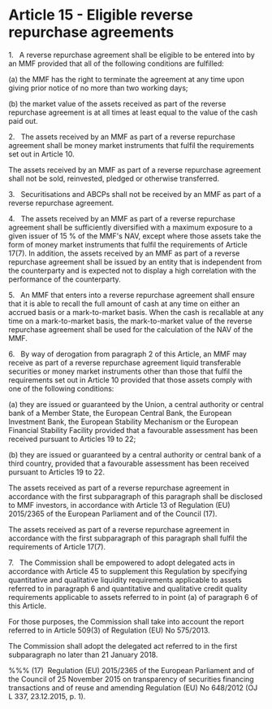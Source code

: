 # Article 15 - Eligible reverse repurchase agreements


1.   A reverse repurchase agreement shall be eligible to be entered into by an MMF provided that all of the following conditions are fulfilled:

(a) the MMF has the right to terminate the agreement at any time upon giving prior notice of no more than two working days;

(b) the market value of the assets received as part of the reverse repurchase agreement is at all times at least equal to the value of the cash paid out.

2.   The assets received by an MMF as part of a reverse repurchase agreement shall be money market instruments that fulfil the requirements set out in Article 10.

The assets received by an MMF as part of a reverse repurchase agreement shall not be sold, reinvested, pledged or otherwise transferred.

3.   Securitisations and ABCPs shall not be received by an MMF as part of a reverse repurchase agreement.

4.   The assets received by an MMF as part of a reverse repurchase agreement shall be sufficiently diversified with a maximum exposure to a given issuer of 15 % of the MMF's NAV, except where those assets take the form of money market instruments that fulfil the requirements of Article 17(7). In addition, the assets received by an MMF as part of a reverse repurchase agreement shall be issued by an entity that is independent from the counterparty and is expected not to display a high correlation with the performance of the counterparty.

5.   An MMF that enters into a reverse repurchase agreement shall ensure that it is able to recall the full amount of cash at any time on either an accrued basis or a mark-to-market basis. When the cash is recallable at any time on a mark-to-market basis, the mark-to-market value of the reverse repurchase agreement shall be used for the calculation of the NAV of the MMF.

6.   By way of derogation from paragraph 2 of this Article, an MMF may receive as part of a reverse repurchase agreement liquid transferable securities or money market instruments other than those that fulfil the requirements set out in Article 10 provided that those assets comply with one of the following conditions:

(a) they are issued or guaranteed by the Union, a central authority or central bank of a Member State, the European Central Bank, the European Investment Bank, the European Stability Mechanism or the European Financial Stability Facility provided that a favourable assessment has been received pursuant to Articles 19 to 22;

(b) they are issued or guaranteed by a central authority or central bank of a third country, provided that a favourable assessment has been received pursuant to Articles 19 to 22.

The assets received as part of a reverse repurchase agreement in accordance with the first subparagraph of this paragraph shall be disclosed to MMF investors, in accordance with Article 13 of Regulation (EU) 2015/2365 of the European Parliament and of the Council (17).

The assets received as part of a reverse repurchase agreement in accordance with the first subparagraph of this paragraph shall fulfil the requirements of Article 17(7).

7.   The Commission shall be empowered to adopt delegated acts in accordance with Article 45 to supplement this Regulation by specifying quantitative and qualitative liquidity requirements applicable to assets referred to in paragraph 6 and quantitative and qualitative credit quality requirements applicable to assets referred to in point (a) of paragraph 6 of this Article.

For those purposes, the Commission shall take into account the report referred to in Article 509(3) of Regulation (EU) No 575/2013.

The Commission shall adopt the delegated act referred to in the first subparagraph no later than 21 January 2018.

%%% (17)  Regulation (EU) 2015/2365 of the European Parliament and of the Council of 25 November 2015 on transparency of securities financing transactions and of reuse and amending Regulation (EU) No 648/2012 (OJ L 337, 23.12.2015, p. 1).

